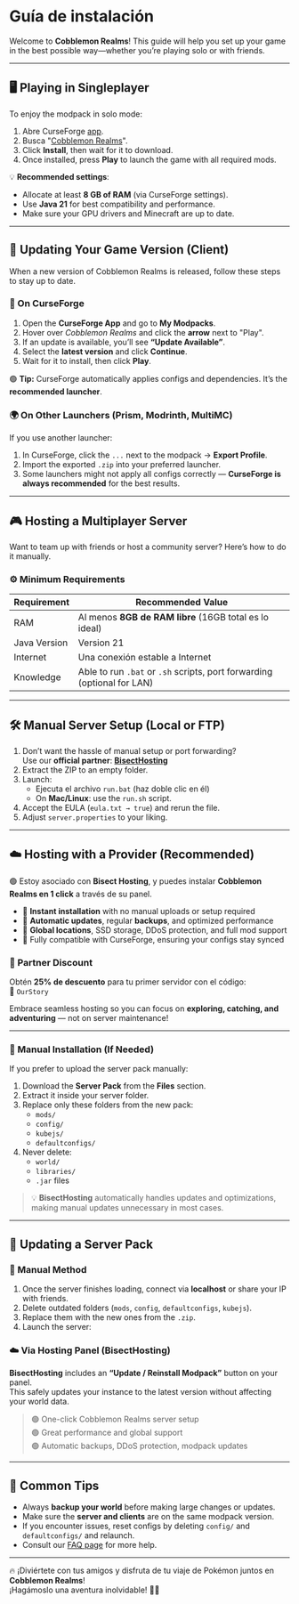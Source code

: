 # Guía de instalación

Welcome to **Cobblemon Realms**! This guide will help you set up your game in the best possible way—whether you’re playing solo or with friends.

---

## 🖥️ Playing in Singleplayer

To enjoy the modpack in solo mode:

1. Abre CurseForge [app](https://www.curseforge.com/download/app).
2. Busca "[Cobblemon Realms](https://www.curseforge.com/minecraft/modpacks/cobblemon-realms)".
3. Click **Install**, then wait for it to download.
4. Once installed, press **Play** to launch the game with all required mods.

💡 **Recommended settings**:

- Allocate at least **8 GB of RAM** (via CurseForge settings).
- Use **Java 21** for best compatibility and performance.
- Make sure your GPU drivers and Minecraft are up to date.

---

## 🔄 Updating Your Game Version (Client)

When a new version of Cobblemon Realms is released, follow these steps to stay up to date.

### 🧭 On CurseForge

1. Open the **CurseForge App** and go to **My Modpacks**.
2. Hover over _Cobblemon Realms_ and click the **arrow** next to "Play".
3. If an update is available, you’ll see **“Update Available”**.
4. Select the **latest version** and click **Continue**.
5. Wait for it to install, then click **Play**.

🟢 **Tip:** CurseForge automatically applies configs and dependencies. It’s the **recommended launcher**.

### 🌍 On Other Launchers (Prism, Modrinth, MultiMC)

If you use another launcher:

1. In CurseForge, click the `...` next to the modpack → **Export Profile**.
2. Import the exported `.zip` into your preferred launcher.
3. Some launchers might not apply all configs correctly — **CurseForge is always recommended** for the best results.

---

## 🎮 Hosting a Multiplayer Server

Want to team up with friends or host a community server? Here’s how to do it manually.

### ⚙️ Minimum Requirements

| Requirement  | Recommended Value                                                                          |
| ------------ | ------------------------------------------------------------------------------------------ |
| RAM          | Al menos **8GB de RAM libre** (16GB total es lo ideal)                  |
| Java Version | Version 21                                                                                 |
| Internet     | Una conexión estable a Internet                                                            |
| Knowledge    | Able to run `.bat` or `.sh` scripts, port forwarding (optional for LAN) |

---

## 🛠️ Manual Server Setup (Local or FTP)

1. Don’t want the hassle of manual setup or port forwarding?\
   Use our **official partner**: [**BisectHosting**](https://bisecthosting.com/CobblemonRealms)
2. Extract the ZIP to an empty folder.
3. Launch:
   - Ejecuta el archivo `run.bat` (haz doble clic en él)
   - On **Mac/Linux**: use the `run.sh` script.
4. Accept the EULA (`eula.txt → true`) and rerun the file.
5. Adjust `server.properties` to your liking.

---

## ☁️ Hosting with a Provider (Recommended)

🟢 Estoy asociado con **Bisect Hosting**, y puedes instalar **Cobblemon Realms en 1 click** a través de su panel.

- 🔧 **Instant installation** with no manual uploads or setup required
- 💾 **Automatic updates**, regular **backups**, and optimized performance
- 📍 **Global locations**, SSD storage, DDoS protection, and full mod support
- 🧩 Fully compatible with CurseForge, ensuring your configs stay synced

### 🎉 Partner Discount

Obtén **25% de descuento** para tu primer servidor con el código:\
🧡 `OurStory`

Embrace seamless hosting so you can focus on **exploring, catching, and adventuring** — not on server maintenance!

---

### 🧰 Manual Installation (If Needed)

If you prefer to upload the server pack manually:

1. Download the **Server Pack** from the **Files** section.
2. Extract it inside your server folder.
3. Replace only these folders from the new pack:
   - `mods/`
   - `config/`
   - `kubejs/`
   - `defaultconfigs/`
4. Never delete:
   - `world/`
   - `libraries/`
   - `.jar` files

> 💡 **BisectHosting** automatically handles updates and optimizations, making manual updates unnecessary in most cases.

---

## 🔄 Updating a Server Pack

### 🧰 Manual Method

1. Once the server finishes loading, connect via **localhost** or share your IP with friends.
2. Delete outdated folders (`mods`, `config`, `defaultconfigs`, `kubejs`).
3. Replace them with the new ones from the `.zip`.
4. Launch the server:

### ☁️ Via Hosting Panel (BisectHosting)

**BisectHosting** includes an **“Update / Reinstall Modpack”** button on your panel.  
This safely updates your instance to the latest version without affecting your world data.

> 🟢 One-click Cobblemon Realms server setup\
> 🟢 Great performance and global support\
> 🟢 Automatic backups, DDoS protection, modpack updates

---

## 🧱 Common Tips

- Always **backup your world** before making large changes or updates.
- Make sure the **server and clients** are on the same modpack version.
- If you encounter issues, reset configs by deleting `config/` and `defaultconfigs/` and relaunch.
- Consult our [FAQ page](../faq.md) for more help.

---

🔥 ¡Diviértete con tus amigos y disfruta de tu viaje de Pokémon juntos en **Cobblemon Realms**!\
¡Hagámoslo una aventura inolvidable! 🧭✨
